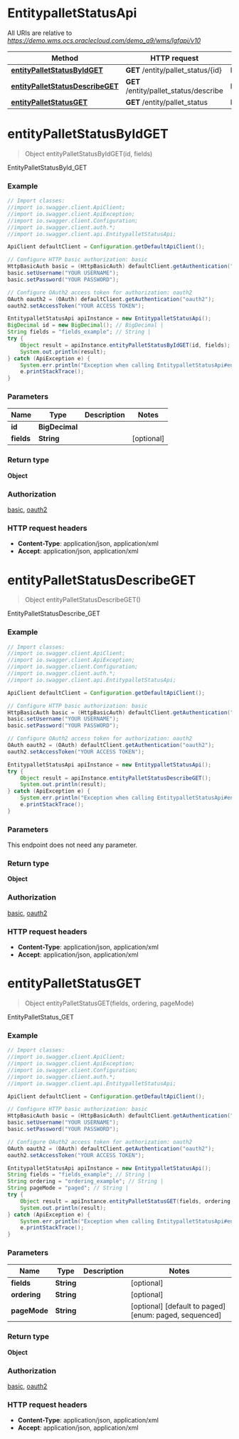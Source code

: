 # EntitypalletStatusApi

All URIs are relative to *https://demo.wms.ocs.oraclecloud.com/demo_a9/wms/lgfapi/v10*

Method | HTTP request | Description
------------- | ------------- | -------------
[**entityPalletStatusByIdGET**](EntitypalletStatusApi.md#entityPalletStatusByIdGET) | **GET** /entity/pallet_status/{id} | EntityPalletStatusById_GET
[**entityPalletStatusDescribeGET**](EntitypalletStatusApi.md#entityPalletStatusDescribeGET) | **GET** /entity/pallet_status/describe | EntityPalletStatusDescribe_GET
[**entityPalletStatusGET**](EntitypalletStatusApi.md#entityPalletStatusGET) | **GET** /entity/pallet_status | EntityPalletStatus_GET


<a name="entityPalletStatusByIdGET"></a>
# **entityPalletStatusByIdGET**
> Object entityPalletStatusByIdGET(id, fields)

EntityPalletStatusById_GET



### Example
```java
// Import classes:
//import io.swagger.client.ApiClient;
//import io.swagger.client.ApiException;
//import io.swagger.client.Configuration;
//import io.swagger.client.auth.*;
//import io.swagger.client.api.EntitypalletStatusApi;

ApiClient defaultClient = Configuration.getDefaultApiClient();

// Configure HTTP basic authorization: basic
HttpBasicAuth basic = (HttpBasicAuth) defaultClient.getAuthentication("basic");
basic.setUsername("YOUR USERNAME");
basic.setPassword("YOUR PASSWORD");

// Configure OAuth2 access token for authorization: oauth2
OAuth oauth2 = (OAuth) defaultClient.getAuthentication("oauth2");
oauth2.setAccessToken("YOUR ACCESS TOKEN");

EntitypalletStatusApi apiInstance = new EntitypalletStatusApi();
BigDecimal id = new BigDecimal(); // BigDecimal | 
String fields = "fields_example"; // String | 
try {
    Object result = apiInstance.entityPalletStatusByIdGET(id, fields);
    System.out.println(result);
} catch (ApiException e) {
    System.err.println("Exception when calling EntitypalletStatusApi#entityPalletStatusByIdGET");
    e.printStackTrace();
}
```

### Parameters

Name | Type | Description  | Notes
------------- | ------------- | ------------- | -------------
 **id** | **BigDecimal**|  |
 **fields** | **String**|  | [optional]

### Return type

**Object**

### Authorization

[basic](../README.md#basic), [oauth2](../README.md#oauth2)

### HTTP request headers

 - **Content-Type**: application/json, application/xml
 - **Accept**: application/json, application/xml

<a name="entityPalletStatusDescribeGET"></a>
# **entityPalletStatusDescribeGET**
> Object entityPalletStatusDescribeGET()

EntityPalletStatusDescribe_GET



### Example
```java
// Import classes:
//import io.swagger.client.ApiClient;
//import io.swagger.client.ApiException;
//import io.swagger.client.Configuration;
//import io.swagger.client.auth.*;
//import io.swagger.client.api.EntitypalletStatusApi;

ApiClient defaultClient = Configuration.getDefaultApiClient();

// Configure HTTP basic authorization: basic
HttpBasicAuth basic = (HttpBasicAuth) defaultClient.getAuthentication("basic");
basic.setUsername("YOUR USERNAME");
basic.setPassword("YOUR PASSWORD");

// Configure OAuth2 access token for authorization: oauth2
OAuth oauth2 = (OAuth) defaultClient.getAuthentication("oauth2");
oauth2.setAccessToken("YOUR ACCESS TOKEN");

EntitypalletStatusApi apiInstance = new EntitypalletStatusApi();
try {
    Object result = apiInstance.entityPalletStatusDescribeGET();
    System.out.println(result);
} catch (ApiException e) {
    System.err.println("Exception when calling EntitypalletStatusApi#entityPalletStatusDescribeGET");
    e.printStackTrace();
}
```

### Parameters
This endpoint does not need any parameter.

### Return type

**Object**

### Authorization

[basic](../README.md#basic), [oauth2](../README.md#oauth2)

### HTTP request headers

 - **Content-Type**: application/json, application/xml
 - **Accept**: application/json, application/xml

<a name="entityPalletStatusGET"></a>
# **entityPalletStatusGET**
> Object entityPalletStatusGET(fields, ordering, pageMode)

EntityPalletStatus_GET



### Example
```java
// Import classes:
//import io.swagger.client.ApiClient;
//import io.swagger.client.ApiException;
//import io.swagger.client.Configuration;
//import io.swagger.client.auth.*;
//import io.swagger.client.api.EntitypalletStatusApi;

ApiClient defaultClient = Configuration.getDefaultApiClient();

// Configure HTTP basic authorization: basic
HttpBasicAuth basic = (HttpBasicAuth) defaultClient.getAuthentication("basic");
basic.setUsername("YOUR USERNAME");
basic.setPassword("YOUR PASSWORD");

// Configure OAuth2 access token for authorization: oauth2
OAuth oauth2 = (OAuth) defaultClient.getAuthentication("oauth2");
oauth2.setAccessToken("YOUR ACCESS TOKEN");

EntitypalletStatusApi apiInstance = new EntitypalletStatusApi();
String fields = "fields_example"; // String | 
String ordering = "ordering_example"; // String | 
String pageMode = "paged"; // String | 
try {
    Object result = apiInstance.entityPalletStatusGET(fields, ordering, pageMode);
    System.out.println(result);
} catch (ApiException e) {
    System.err.println("Exception when calling EntitypalletStatusApi#entityPalletStatusGET");
    e.printStackTrace();
}
```

### Parameters

Name | Type | Description  | Notes
------------- | ------------- | ------------- | -------------
 **fields** | **String**|  | [optional]
 **ordering** | **String**|  | [optional]
 **pageMode** | **String**|  | [optional] [default to paged] [enum: paged, sequenced]

### Return type

**Object**

### Authorization

[basic](../README.md#basic), [oauth2](../README.md#oauth2)

### HTTP request headers

 - **Content-Type**: application/json, application/xml
 - **Accept**: application/json, application/xml

